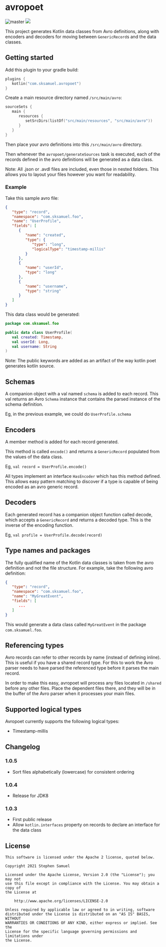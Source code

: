 # avropoet

![master](https://github.com/sksamuel/avropoet/workflows/main/badge.svg)
[<img src="https://img.shields.io/gradle-plugin-portal/v/com.sksamuel.avropoet?label=Latest%20Release"/>](http://search.maven.org/#search%7Cga%7C1%7Choplite)

This project generates Kotlin data classes from Avro definitions, along with encoders and decoders for moving
between `GenericRecord`s and the data classes.

## Getting started

Add this plugin to your gradle build:

```kotlin
plugins {
   kotlin("com.sksamuel.avropoet")
}
```

Create a main resource directory named `/src/main/avro`:

```kotlin
sourceSets {
   main {
      resources {
         setSrcDirs(listOf("src/main/resources", "src/main/avro"))
      }
   }
}
```

Then place your avro definitions into this `/src/main/avro` directory.

Then whenever the `avropoet/generateSources` task is executed, each of the records defined in the avro definitions will
be generated as a data class.

Note: All .json or .avdl files are included, even those in nested folders. This allows you to layout your files however
you want for readability.

### Example

Take this sample avro file:

```json
{
   "type": "record",
   "namespace": "com.sksamuel.foo",
   "name": "UserProfile",
   "fields": [
      {
         "name": "created",
         "type": {
            "type": "long",
            "logicalType": "timestamp-millis"
         }
      },
      {
         "name": "userId",
         "type": "long"
      },
      {
         "name": "username",
         "type": "string"
      }
   ]
}
```

This data class would be generated:

```kotlin
package com.sksamuel.foo

public data class UserProfile(
   val created: Timestamp,
   val userId: Long,
   val username: String
)
```

Note: The public keywords are added as an artifact of the way kotlin poet generates kotlin source.

## Schemas

A companion object with a val named `schema` is added to each record. This val returns an Avro `Schema` instance that
contains the parsed instance of the schema definition.

Eg, in the previous example, we could do `UserProfile.schema`

## Encoders

A member method is added for each record generated.

This method is called `encode()` and returns a `GenericRecord` populated from the values of the data class.

Eg, `val record = UserProfile.encode()`

All types implement an interface `HasEncoder` which has this method defined. This allows easy pattern matching to
discover if a type is capable of being encoded as an avro generic record.

## Decoders

Each generated record has a companion object function called decode, which accepts a `GenericRecord` and returns a
decoded type. This is the inverse of the encoding function.

Eg, `val profile = UserProfile.decode(record)`

## Type names and packages

The fully qualified name of the Kotlin data classes is taken from the avro definition and not the file structure. For
example, take the following avro definition:

```json
{
   "type": "record",
   "namespace": "com.sksamuel.foo",
   "name": "MyGreatEvent",
   "fields": [
      ...
   ]
}
```

This would generate a data class called `MyGreatEvent` in the package `com.sksamuel.foo`.

## Referencing types

Avro records can refer to other records by name (instead of defining inline). This is useful if you have a shared record
type. For this to work the Avro parser needs to have parsed the referenced type before it parses the main record.

In order to make this easy, avropoet will process any files located in `/shared` before any other files. Place the
dependent files there, and they will be in the buffer of the Avro parser when it processes your main files.

## Supported logical types

Avropoet currently supports the following logical types:

* Timestamp-millis

## Changelog

### 1.0.5

* Sort files alphabetically (lowercase) for consistent ordering

### 1.0.4

* Release for JDK8

### 1.0.3

* First public release
* Allow `kotlin.interfaces` property on records to declare an interface for the data class

## License

```
This software is licensed under the Apache 2 license, quoted below.

Copyright 2021 Stephen Samuel

Licensed under the Apache License, Version 2.0 (the "License"); you may not
use this file except in compliance with the License. You may obtain a copy of
the License at

    http://www.apache.org/licenses/LICENSE-2.0

Unless required by applicable law or agreed to in writing, software
distributed under the License is distributed on an "AS IS" BASIS, WITHOUT
WARRANTIES OR CONDITIONS OF ANY KIND, either express or implied. See the
License for the specific language governing permissions and limitations under
the License.
```
